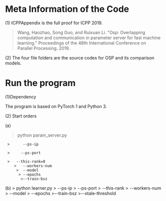 # Meta Information of the Code
(1) ICPPAppendix is the full proof for ICPP 2019. 

>Wang, Haozhao, Song Guo, and Ruixuan Li. "Osp: Overlapping computation and communication in parameter server for fast machine learning." Proceedings of the 48th International Conference on Parallel Processing. 2019.

(2) The four file folders are the source codes for OSP and its comparison models.

# Run the program
(1)Dependency

The program is based on PyTorch 1 and Python 3.

(2) Start orders

(a) 
>python param_server.py

     >      --ps-ip

     >     --ps-port

     >   --this-rank=0
        >   --workers-num
         >  --model
          > --epochs
           >--train-bsz
(b) 
     > python learner.py 
     >      --ps-ip 
      >     --ps-port
       >    --this-rank
        >   --workers-num 
         >  --model
          > --epochs
           >--train-bsz 
           >--stale-threshold

           

